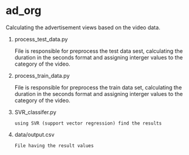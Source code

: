 # ad_org
Calculating the advertisement views  based on the video data.

1. process_test_data.py

      File is responsible for preprocess the test data sest, calculating the duration in the seconds format and assigning interger
    values to the category of the video.
2. process_train_data.py

     File is responsible for preprocess the train data set, calculating the duration in the seconds format and assigning interger
   values to the category of the video.
3. SVR_classifer.py

       using SVR (support vector regression) find the results
4. data/output.csv

       File having the result values
